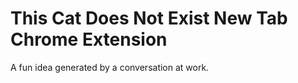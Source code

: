 # This Cat Does Not Exist New Tab Chrome Extension

A fun idea generated by a conversation at work.
